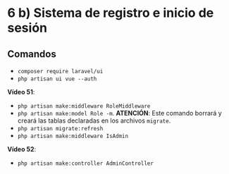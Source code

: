 # 6 b) Sistema de registro e inicio de sesión

## Comandos

- `composer require laravel/ui `
- `php artisan ui vue --auth`

**Vídeo 51**:
- `php artisan make:middleware RoleMiddleware`
- `php artisan make:model Role -m`. **ATENCIÓN**: Este comando borrará y creará las tablas declaradas en los archivos `migrate`.
- `php artisan migrate:refresh`
- `php artisan make:middleware IsAdmin`

**Vídeo 52**:
- `php artisan make:controller AdminController`